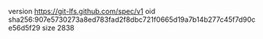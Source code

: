 version https://git-lfs.github.com/spec/v1
oid sha256:907e5730273a8ed783fad2f8dbc721f0665d19a7b14b277c45f7d90ce56d5f29
size 2838
